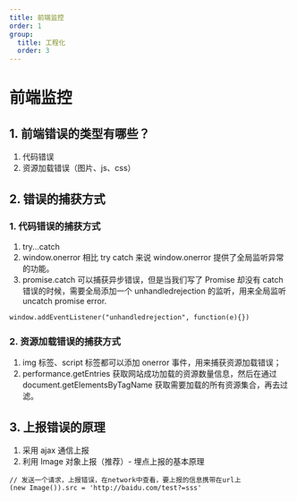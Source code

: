 ```yaml
---
title: 前端监控
order: 1
group:
  title: 工程化
  order: 3
---
```


# 前端监控

## 1. 前端错误的类型有哪些？

1. 代码错误
2. 资源加载错误（图片、js、css）

## 2. 错误的捕获方式

### 1. 代码错误的捕获方式

1. try...catch
2. window.onerror 相比 try catch 来说 window.onerror 提供了全局监听异常的功能。
3. promise.catch 可以捕获异步错误，但是当我们写了 Promise 却没有 catch 错误的时候，需要全局添加一个 unhandledrejection 的监听，用来全局监听 uncatch promise error.

```
window.addEventListener("unhandledrejection", function(e){})
```

### 2. 资源加载错误的捕获方式

1. img 标签、script 标签都可以添加 onerror 事件，用来捕获资源加载错误；
2. performance.getEntries 获取网站成功加载的资源数量信息，然后在通过 document.getElementsByTagName 获取需要加载的所有资源集合，再去过滤。

## 3. 上报错误的原理

1. 采用 ajax 通信上报
2. 利用 Image 对象上报（推荐）- 埋点上报的基本原理

```
// 发送一个请求，上报错误，在network中查看，要上报的信息携带在url上
(new Image()).src = 'http://baidu.com/test?=sss'
```

